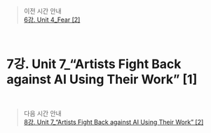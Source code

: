 > 이전 시간 안내  
> [6강. Unit 4_Fear [2]](./06_Unit04_Fear2.md)  

<br>

# 7강. Unit 7_“Artists Fight Back against AI Using Their Work” [1]  

<br>

> 다음 시간 안내  
> [8강. Unit 7_“Artists Fight Back against AI Using Their Work” [2]](./08_Unit07_Artists_Fight_Back_Against_AI_Using_their_work2.md)  